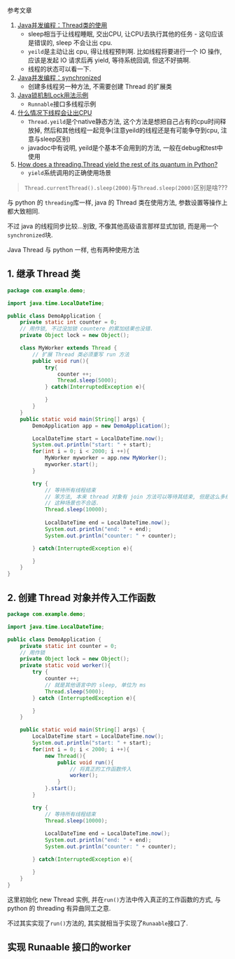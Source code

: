 参考文章

1. [Java并发编程：Thread类的使用](https://www.cnblogs.com/dolphin0520/p/3920357.html)
    - sleep相当于让线程睡眠, 交出CPU, 让CPU去执行其他的任务 - 这句应该是错误的, sleep 不会让出 cpu.
    - `yeild`是主动让出 cpu, 得让线程预判啊. 比如线程将要进行一个 IO 操作, 应该是发起 IO 请求后再 yield, 等待系统回调, 但这不好搞啊.
    - 线程的状态可以看一下.
2. [Java并发编程：synchronized](https://www.cnblogs.com/dolphin0520/p/3923737.html)
	- 创建多线程另一种方法, 不需要创建 Thread 的扩展类
3. [Java锁机制Lock用法示例](https://www.jb51.net/article/146258.htm)
	- `Runnable`接口多线程示例
4. [什么情况下线程会让出CPU](https://blog.csdn.net/xiaozhu0301/article/details/96881830)
	- `Thread.yeild`是个native静态方法, 这个方法是想把自己占有的cpu时间释放掉, 然后和其他线程一起竞争(注意yeild的线程还是有可能争夺到cpu, 注意与sleep区别)
	- javadoc中有说明, yeild是个基本不会用到的方法, 一般在debug和test中使用
5. [How does a threading.Thread yield the rest of its quantum in Python?](https://prodevsblog.com/questions/134113/how-does-a-threading-thread-yield-the-rest-of-its-quantum-in-python/)
	- `yield`系统调用的正确使用场景

> `Thread.currentThread().sleep(2000)`与`Thread.sleep(2000)`区别是啥???

与 python 的 `threading`库一样, java 的 Thread 类在使用方法, 参数设置等操作上都大致相同.

不过 java 的线程同步比较...别致, 不像其他高级语言那样显式加锁, 而是用一个`synchronized`块.

Java Thread 与 python 一样, 也有两种使用方法

## 1. 继承 Thread 类

```java
package com.example.demo;

import java.time.LocalDateTime;

public class DemoApplication {
	private static int counter = 0;
	// 用作锁, 不过没加锁 countere 的累加结果也没错.
	private Object lock = new Object();

	class MyWorker extends Thread {
		// 扩展 Thread 类必须重写 run 方法
		public void run(){
			try{
				counter ++;
				Thread.sleep(5000);
			} catch(InterruptedException e){

			}
		}
	}
	public static void main(String[] args) {
		DemoApplication app = new DemoApplication();

		LocalDateTime start = LocalDateTime.now();
		System.out.println("start: " + start);
		for(int i = 0; i < 2000; i ++){
			MyWorker myworker = app.new MyWorker();
			myworker.start();
		}

		try {
            // 等待所有线程结束
            // 笨方法, 本来 thread 对象有 join 方法可以等待其结束, 但是这么多线程不容易搞.
            // 这种场景也不合适.
			Thread.sleep(10000);
	
			LocalDateTime end = LocalDateTime.now();
			System.out.println("end: " + end);
			System.out.println("counter: " + counter);

		} catch(InterruptedException e){

		}
	}
}
```

## 2. 创建 Thread 对象并传入工作函数

```java
package com.example.demo;

import java.time.LocalDateTime;

public class DemoApplication {
	private static int counter = 0;
	// 用作锁
	private Object lock = new Object();
	private static void worker(){
		try {
			counter ++;
			// 就是其他语言中的 sleep, 单位为 ms
			Thread.sleep(5000);
		} catch (InterruptedException e){

		}
	}

	public static void main(String[] args) {
		LocalDateTime start = LocalDateTime.now();
		System.out.println("start: " + start);
		for(int i = 0; i < 2000; i ++){
			new Thread(){
				public void run(){
					// 将真正的工作函数传入
					worker();
				}
			}.start();
		}

		try {
			// 等待所有线程结束
			Thread.sleep(10000);
	
			LocalDateTime end = LocalDateTime.now();
			System.out.println("end: " + end);
			System.out.println("counter: " + counter);

		} catch(InterruptedException e){

		}
	}
}
```

这里初始化 new Thread 实例, 并在`run()`方法中传入真正的工作函数的方式, 与 python 的 threading 有异曲同工之意.

不过其实实现了`run()`方法的, 其实就相当于实现了`Runaable`接口了.

## 实现 Runaable 接口的worker
